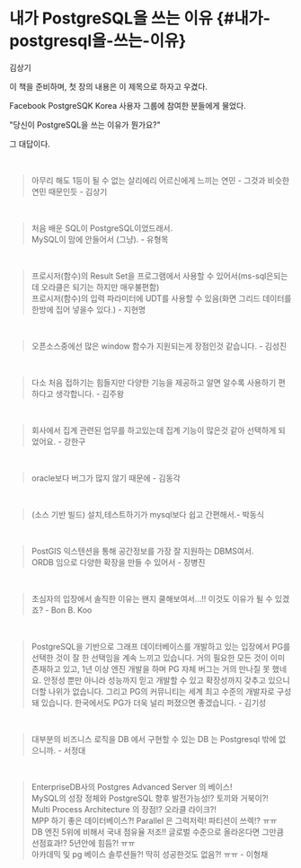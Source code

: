 # 내가 PostgreSQL을 쓰는 이유 {#내가-postgresql을-쓰는-이유}

김상기

이 책을 준비하며, 첫 장의 내용은 이 제목으로 하자고 우겼다.

Facebook PostgreSQK Korea 사용자 그룹에 참여한 분들에게 물었다.

"당신이 PostgreSQL을 쓰는 이유가 뭔가요?"

그 대답이다.

​

> 아무리 해도 1등이 될 수 없는 살리에리 어르신에게 느끼는 연민 - 그것과 비슷한 연민 때문인듯 - 김상기

​

> 처음 배운 SQL이 PostgreSQL이었드래서.  
> MySQL이 맘에 안들어서 \(그냥\). - 유형목

​

> 프로시저\(함수\)의 Result Set을 프로그램에서 사용할 수 있어서\(ms-sql은되는데 오라클은 되기는 하지만 매우불편함\)  
> 프로시저\(함수\)의 입력 파라미터에 UDT를 사용할 수 있음\(화면 그리드 데이터를 한방에 집어 넣을수 있다.\) - 지현명

&#x200b;

> 오픈소스중에선 많은 window 함수가 지원되는게 장점인것 같습니다. - 김성진  

&#x200b;

> 다소 처음 접하기는 힘들지만 다양한 기능을 제공하고 알면 알수록 사용하기 편하다고 생각합니다. - 김주왕  

&#x200b;

> 회사에서 집계 관련된 업무를 하고있는데 집계 기능이 많은것 같아 선택하게 되었어요. - 강한구  

&#x200b;

> oracle보다 버그가 많지 않기 때문에 - 김동각  

&#x200b;

> (소스 기반 빌드) 설치,테스트하기가 mysql보다 쉽고 간편해서.- 박동식  

&#x200b;

> PostGIS 익스텐션을 통해 공간정보를 가장 잘 지원하는 DBMS여서.   
> ORDB 임으로 다양한 확장을 만들 수 있어서 - 장병진  

&#x200b;

> 초심자의 입장에서 솔직한 이유는 왠지 쿨해보여서...!! 이것도 이유가 될 수 있겠죠? - Bon B. Koo

&#x200b;

> PostgreSQL을 기반으로 그래프 데이터베이스를 개발하고 있는 입장에서 PG를 선택한 것이 잘 한 선택임을 계속 느끼고 있습니다. 거의 필요한 모든 것이 이미 존재하고 있고, 1년 이상 엔진 개발을 하며 PG 자체 버그는 거의 만나질 못 했네요. 안정성 뿐만 아니라 성능까지 믿고 개발할 수 있고 확장성까지 갖추고 있으니 더할 나위가 없습니다. 그리고 PG의 커뮤니티는 세계 최고 수준의 개발자로 구성돼 있습니다. 한국에서도 PG가 더욱 널리 퍼졌으면 좋겠습니다. - 김기성

&#x200b;

> 대부분의 비즈니스 로직을 DB 에서 구현할 수 있는 DB 는 Postgresql 밖에 없으니까. - 서정대

&#x200b;


> EnterpriseDB사의 Postgres Advanced Server 의 베이스!    
> MySQL의 성장 정체와 PostgreSQL 향후 발전가능성!? 토끼와 거북이?!    
> Multi Process Architecture 의 장점!? 오라클 라이크?!    
> MPP 하기 좋은 데이터베이스?! Parallel 은 그럭저럭! 파티션이 쓰렉!? ㅠㅠ    
> DB 엔진 5위에 비해서 국내 점유율 저조!! 글로벌 수준으로 올라온다면 그만큼 선점효과!? 5년안에 힘듬?! ㅠㅠ    
> 아카데믹 및 pg 베이스 솔루션들?! 딱히 성공한것도 없음?! ㅠㅠ - 이형채
